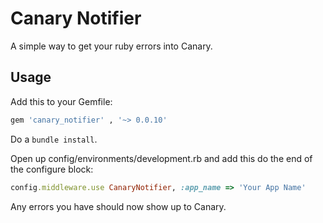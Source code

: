 # Canary Notifier
A simple way to get your ruby errors into Canary.

## Usage

Add this to your Gemfile:

```ruby
gem 'canary_notifier' , '~> 0.0.10'
```

Do a `bundle install`.

Open up config/environments/development.rb and add this do the end of the configure block:

```ruby
config.middleware.use CanaryNotifier, :app_name => 'Your App Name'
```

Any errors you have should now show up to Canary.
